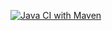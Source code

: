 [![Java CI with Maven](https://github.com/mierzvoj/mock-7-ci-java/actions/workflows/maven.yml/badge.svg)](https://github.com/mierzvoj/mock-7-ci-java/actions/workflows/maven.yml)
